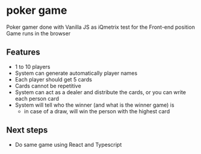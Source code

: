 # poker game

Poker gamer done with Vanilla JS as iQmetrix test for the Front-end position
Game runs in the browser

## Features

- 1 to 10 players
- System can generate automatically player names
- Each player should get 5 cards
- Cards cannot be repetitive
- System can act as a dealer and distribute the cards, or you can write each person card
- System will tell who the winner (and what is the winner game) is
  - in case of a draw, will win the person with the highest card
 
## Next steps

- Do same game using React and Typescript
